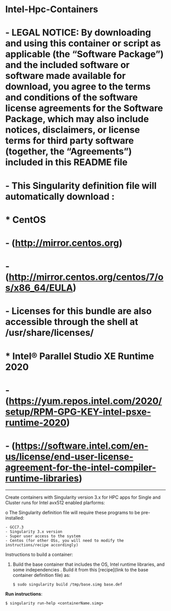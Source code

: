 # Intel-Hpc-Containers

# - LEGAL NOTICE: By downloading and using this container or script as applicable (the “Software Package”) and the included software or software made available for download, you agree to the terms and conditions of the software license agreements for the Software Package, which may also include notices, disclaimers, or license terms for third party software (together, the “Agreements”) included in this README file  
# - This Singularity definition file will automatically download :
# 		* CentOS 
#			- (http://mirror.centos.org)
#			- (http://mirror.centos.org/centos/7/os/x86_64/EULA)
#			- Licenses for this bundle are also accessible through the shell at /usr/share/licenses/
#		* Intel® Parallel Studio XE Runtime 2020
#			- (https://yum.repos.intel.com/2020/setup/RPM-GPG-KEY-intel-psxe-runtime-2020)
#			- (https://software.intel.com/en-us/license/end-user-license-agreement-for-the-intel-compiler-runtime-libraries)


--------------------------------------------------------------
Create containers with Singularity version 3.x for HPC apps for Single and Cluster runs for Intel avx512 enabled plarforms:

o	The Singularity definition file will require these programs to be pre-installed:

	- GCC7.3
	- Singularity 3.x version
	- Super user access to the system 
	- Centos (for other OSs, you will need to modify the instructions/recipe accordingly)
 

Instructions to build a container:

1.  Build the base container that includes the OS, Intel runtime libraries, and some independencies . Build it from this [recipe](link to the base container definition file) as:
	
     `$ sudo singularity build /tmp/base.simg base.def`

**Run instructions**:

`$ singularity run-help <containerName.simg>`

